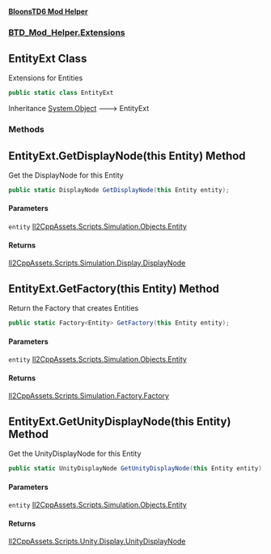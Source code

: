 #### [BloonsTD6 Mod Helper](README.md 'README')
### [BTD_Mod_Helper.Extensions](README.md#BTD_Mod_Helper.Extensions 'BTD_Mod_Helper.Extensions')

## EntityExt Class

Extensions for Entities

```csharp
public static class EntityExt
```

Inheritance [System.Object](https://docs.microsoft.com/en-us/dotnet/api/System.Object 'System.Object') &#129106; EntityExt
### Methods

<a name='BTD_Mod_Helper.Extensions.EntityExt.GetDisplayNode(thisEntity)'></a>

## EntityExt.GetDisplayNode(this Entity) Method

Get the DisplayNode for this Entity

```csharp
public static DisplayNode GetDisplayNode(this Entity entity);
```
#### Parameters

<a name='BTD_Mod_Helper.Extensions.EntityExt.GetDisplayNode(thisEntity).entity'></a>

`entity` [Il2CppAssets.Scripts.Simulation.Objects.Entity](https://docs.microsoft.com/en-us/dotnet/api/Il2CppAssets.Scripts.Simulation.Objects.Entity 'Il2CppAssets.Scripts.Simulation.Objects.Entity')

#### Returns
[Il2CppAssets.Scripts.Simulation.Display.DisplayNode](https://docs.microsoft.com/en-us/dotnet/api/Il2CppAssets.Scripts.Simulation.Display.DisplayNode 'Il2CppAssets.Scripts.Simulation.Display.DisplayNode')

<a name='BTD_Mod_Helper.Extensions.EntityExt.GetFactory(thisEntity)'></a>

## EntityExt.GetFactory(this Entity) Method

Return the Factory that creates Entities

```csharp
public static Factory<Entity> GetFactory(this Entity entity);
```
#### Parameters

<a name='BTD_Mod_Helper.Extensions.EntityExt.GetFactory(thisEntity).entity'></a>

`entity` [Il2CppAssets.Scripts.Simulation.Objects.Entity](https://docs.microsoft.com/en-us/dotnet/api/Il2CppAssets.Scripts.Simulation.Objects.Entity 'Il2CppAssets.Scripts.Simulation.Objects.Entity')

#### Returns
[Il2CppAssets.Scripts.Simulation.Factory.Factory](https://docs.microsoft.com/en-us/dotnet/api/Il2CppAssets.Scripts.Simulation.Factory.Factory 'Il2CppAssets.Scripts.Simulation.Factory.Factory')

<a name='BTD_Mod_Helper.Extensions.EntityExt.GetUnityDisplayNode(thisEntity)'></a>

## EntityExt.GetUnityDisplayNode(this Entity) Method

Get the UnityDisplayNode for this Entity

```csharp
public static UnityDisplayNode GetUnityDisplayNode(this Entity entity);
```
#### Parameters

<a name='BTD_Mod_Helper.Extensions.EntityExt.GetUnityDisplayNode(thisEntity).entity'></a>

`entity` [Il2CppAssets.Scripts.Simulation.Objects.Entity](https://docs.microsoft.com/en-us/dotnet/api/Il2CppAssets.Scripts.Simulation.Objects.Entity 'Il2CppAssets.Scripts.Simulation.Objects.Entity')

#### Returns
[Il2CppAssets.Scripts.Unity.Display.UnityDisplayNode](https://docs.microsoft.com/en-us/dotnet/api/Il2CppAssets.Scripts.Unity.Display.UnityDisplayNode 'Il2CppAssets.Scripts.Unity.Display.UnityDisplayNode')